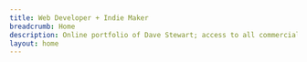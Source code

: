 ```yaml
---
title: Web Developer + Indie Maker
breadcrumb: Home
description: Online portfolio of Dave Stewart; access to all commercial and personal projects, bio, blog, etc
layout: home
---
```

